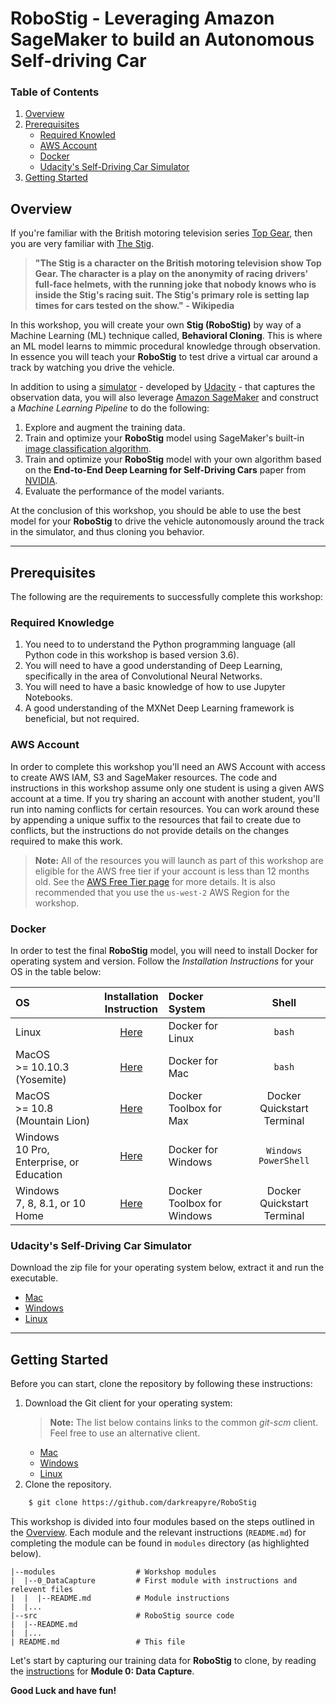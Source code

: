 # RoboStig - Leveraging Amazon SageMaker to build an Autonomous Self-driving Car

### Table of Contents

1. [Overview](#overview)
2. [Prerequisites](#prerequisites)
    * [Required Knowled](#required-knowledge)
    * [AWS Account](#aws-account)
    * [Docker](#docker)
    * [Udacity's Self-Driving Car Simulator](#udacitys-self-driving-car-simulator)
3. [Getting Started](#getting-started)

## Overview

If you're familiar with the British motoring television series [Top Gear](https://en.wikipedia.org/wiki/Top_Gear_(2002_TV_series)), then you are very familiar with [The Stig](https://www.topgear.com/car-news/stig).

>__"The Stig is a character on the British motoring television show Top Gear. The character is a play on the anonymity of racing drivers' full-face helmets, with the running joke that nobody knows who is inside the Stig's racing suit. The Stig's primary role is setting lap times for cars tested on the show." - Wikipedia__

In this workshop, you will create your own __Stig (RoboStig)__  by way of a Machine Learning (ML) technique called, __Behavioral Cloning__. This is where an ML model learns to mimmic procedural knowledge through observation. In essence you will teach your __RoboStig__ to test drive a virtual car around a track by watching you drive the vehicle.

In addition to using a [simulator](https://github.com/udacity/self-driving-car-sim) - developed by [Udacity](https://www.udacity.com/) - that captures the observation data, you will also leverage [Amazon SageMaker](https://aws.amazon.com/sagemaker) and construct a *Machine Learning Pipeline* to do the following:

1. Explore and augment the training data.
2. Train and optimize your __RoboStig__ model using SageMaker's built-in [image classification algorithm](https://docs.aws.amazon.com/sagemaker/latest/dg/image-classification.html).
3. Train and optimize your __RoboStig__ model with your own algorithm based on the __End-to-End Deep Learning for Self-Driving Cars__ paper from [NVIDIA](https://devblogs.nvidia.com/deep-learning-self-driving-cars/).
4. Evaluate the performance of the model variants.

At the conclusion of this workshop, you should be able to use the best model for your __RoboStig__ to drive the vehicle autonomously around the track in the simulator, and thus cloning you behavior.

---

## Prerequisites

The following are the requirements to successfully complete this workshop:

### Required Knowledge

1. You need to to understand the Python programming language (all Python code in this workshop is based version 3.6).
2. You will need to have a good understanding of Deep Learning, specifically in the area of Convolutional Neural Networks. 
3. You will need to have a basic knowledge of how to use Jupyter Notebooks.
4. A good understanding of the MXNet Deep Learning framework is beneficial, but not required.

### AWS Account

In order to complete this workshop you'll need an AWS Account with access to create AWS IAM, S3 and SageMaker resources. The code and instructions in this workshop assume only one student is using a given AWS account at a time. If you try sharing an account with another student, you'll run into naming conflicts for certain resources. You can work around these by appending a unique suffix to the resources that fail to create due to conflicts, but the instructions do not provide details on the changes required to make this work.
>__Note:__ All of the resources you will launch as part of this workshop are eligible for the AWS free tier if your account is less than 12 months old. See the [AWS Free Tier page](https://aws.amazon.com/free/) for more details. It is also recommended that you use the `us-west-2` AWS Region for the workshop.

### Docker

In order to test the final __RoboStig__ model, you will need to install Docker for operating system and version. Follow the *Installation Instructions* for your OS in the table below:

| OS                                       | Installation<br>Instruction               | Docker System               | Shell                      |
|:-----------------------------------------|:-----------------------------------------:|:----------------------------|:--------------------------:|
| Linux                                    | [Here](https://docs.docker.com/engine/installation/linux/)           | Docker for Linux            | `bash`                     |
| MacOS <br>>= 10.10.3 (Yosemite)              | [Here](https://docs.docker.com/docker-for-mac/)             | Docker for Mac              | `bash`                     |
| MacOS <br>>= 10.8 (Mountain Lion)            | [Here](https://docs.docker.com/toolbox/toolbox_install_mac/)     | Docker Toolbox for Max      | Docker Quickstart Terminal |
| Windows <br>10 Pro, Enterprise, or Education | [Here](https://docs.docker.com/docker-for-windows)         | Docker for Windows          | `Windows PowerShell`       |
| Windows <br>7, 8, 8.1, or 10 Home            | [Here](https://docs.docker.com/toolbox/toolbox_install_windows/) | Docker Toolbox for Windows  | Docker Quickstart Terminal |

### Udacity's Self-Driving Car Simulator

Download the zip file for your operating system below, extract it and run the executable.

- [Mac](https://d17h27t6h515a5.cloudfront.net/topher/2017/February/58983385_beta-simulator-mac/beta-simulator-mac.zip)
- [Windows](https://d17h27t6h515a5.cloudfront.net/topher/2017/February/58983318_beta-simulator-windows/beta-simulator-windows.zip)
- [Linux](https://d17h27t6h515a5.cloudfront.net/topher/2017/February/58983558_beta-simulator-linux/beta-simulator-linux.zip)

---

## Getting Started

Before you can start, clone the repository by following these instructions:

1. Download the Git client for your operating system:
    >__Note:__ The list below contains links to the common *git-scm* client. Feel free to use an alternative client.
    - [Mac](https://git-scm.com/download/mac)
    - [Windows](https://git-scm.com/download/win)
    - [Linux](https://git-scm.com/download/linux)
2. Clone the repository.
```bash
    $ git clone https://github.com/darkreapyre/RoboStig
```

This workshop is divided into four modules based on the steps outlined in the [Overview](#overview). Each module and the relevant instructions (`README.md`) for completing the module can be found in `modules` directory (as highlighted below). 

```
|--modules                  # Workshop modules
|  |--0_DataCapture         # First module with instructions and relevent files
|  |  |--README.md          # Module instructions
|  |...
|--src                      # RoboStig source code
|  |--README.md
|  |...
| README.md                 # This file
```

Let's start by capturing our training data for __RoboStig__ to clone, by reading the [instructions](./modules/0_DataCapture/README.md) for __Module 0: Data Capture__.

__Good Luck and have fun!__